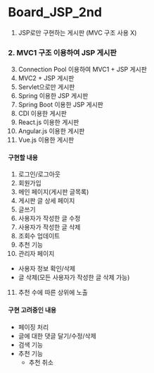 # Board_JSP_2nd
1. JSP로만 구현하는 게시판 (MVC 구조 사용 X)
### 2. MVC1 구조 이용하여 JSP 게시판
3. Connection Pool 이용하여 MVC1 + JSP 게시판
4. MVC2 + JSP 게시판
5. Servlet으로만 게시판
6. Spring 이용한 JSP 게시판
7. Spring Boot 이용한 JSP 게시판
8. CDI 이용한 게시판
9. React.js 이용한 게시판
10. Angular.js 이용한 게시판
11. Vue.js 이용한 게시판


#### 구현할 내용
1. 로그인/로그아웃
2. 회원가입
3. 메인 페이지(게시판 글목록)
4. 게시판 글 상세 페이지
5. 글쓰기
6. 사용자가 작성한 글 수정
7. 사용자가 작성한 글 삭제
8. 조회수 업데이트    
9. 추천 기능    
10. 관리자 페이지  
  * 사용자 정보 확인/삭제
  * 글 삭제(모든 사용자가 작성한 글 삭제 가능)
11. 추천 수에 따른 상위에 노출


#### 구현 고려중인 내용
* 페이징 처리
* 글에 대한 댓글 달기/수정/삭제
* 검색 기능
* 추천 기능
  * 추천 취소
